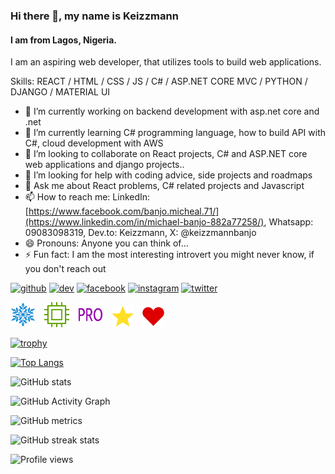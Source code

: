 ### Hi there 👋, my name is Keizzmann
#### I am from Lagos, Nigeria.
I am an aspiring web developer, that utilizes tools to build web applications. 

Skills: REACT / HTML / CSS / JS / C# / ASP.NET CORE MVC / PYTHON / DJANGO / MATERIAL UI

- 🔭 I’m currently working on backend development with asp.net core and .net  
- 🌱 I’m currently learning C# programming language, how to build API with C#, cloud development with AWS 
- 👯 I’m looking to collaborate on React projects, C# and ASP.NET core web applications and django projects.. 
- 🤔 I’m looking for help with coding advice, side projects and roadmaps 
- 💬 Ask me about React problems, C# related projects and Javascript 
- 📫 How to reach me: LinkedIn: [https://www.facebook.com/banjo.micheal.71/](https://www.linkedin.com/in/michael-banjo-882a77258/), Whatsapp: 09083098319, Dev.to: Keizzmann, X: @keizzmannbanjo 
- 😄 Pronouns: Anyone you can think of...  
- ⚡ Fun fact: I am the most interesting introvert you might never know, if you don't reach out 


[<img src='https://cdn.jsdelivr.net/npm/simple-icons@3.0.1/icons/github.svg' alt='github' height='40'>](https://github.com/Keizzmannbanjo)  [<img src='https://cdn.jsdelivr.net/npm/simple-icons@3.0.1/icons/dev-dot-to.svg' alt='dev' height='40'>](https://dev.to/keizzmann)  [<img src='https://cdn.jsdelivr.net/npm/simple-icons@3.0.1/icons/facebook.svg' alt='facebook' height='40'>](https://www.facebook.com/Keizzmann&&Mckeizz)  [<img src='https://cdn.jsdelivr.net/npm/simple-icons@3.0.1/icons/instagram.svg' alt='instagram' height='40'>](https://www.instagram.com/itz_keizzmann/)  [<img src='https://cdn.jsdelivr.net/npm/simple-icons@3.0.1/icons/twitter.svg' alt='twitter' height='40'>](https://twitter.com/keizzmannbanjo)  

<a href='https://archiveprogram.github.com/'><img src='https://raw.githubusercontent.com/acervenky/animated-github-badges/master/assets/acbadge.gif' width='40' height='40'></a> <a href='https://docs.github.com/en/developers'><img src='https://raw.githubusercontent.com/acervenky/animated-github-badges/master/assets/devbadge.gif' width='40' height='40'></a> <a href='https://github.com/pricing'><img src='https://raw.githubusercontent.com/acervenky/animated-github-badges/master/assets/pro.gif' width='40' height='40'></a> <a href='https://stars.github.com/'><img src='https://raw.githubusercontent.com/acervenky/animated-github-badges/master/assets/starbadge.gif' width='35' height='35'></a> <a href='https://docs.github.com/en/github/supporting-the-open-source-community-with-github-sponsors'><img src='https://raw.githubusercontent.com/acervenky/animated-github-badges/master/assets/sponsorbadge.gif' width='35' height='35'></a> 

[![trophy](https://github-profile-trophy.vercel.app/?username=Keizzmannbanjo)](https://github.com/ryo-ma/github-profile-trophy)

[![Top Langs](https://github-readme-stats.vercel.app/api/top-langs/?username=Keizzmannbanjo)](https://github.com/anuraghazra/github-readme-stats)

![GitHub stats](https://github-readme-stats.vercel.app/api?username=Keizzmannbanjo&show_icons=true)  

![GitHub Activity Graph](https://activity-graph.herokuapp.com/graph?username=Keizzmannbanjo)  

![GitHub metrics](https://metrics.lecoq.io/Keizzmannbanjo)  

![GitHub streak stats](https://github-readme-streak-stats.herokuapp.com/?user=Keizzmannbanjo)  

![Profile views](https://gpvc.arturio.dev/Keizzmannbanjo)  
